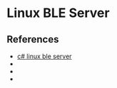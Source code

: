 # Linux BLE Server

## References

* [c# linux ble server](https://www.google.com/search?q=c%23+linux+ble+server&sxsrf=ALiCzsaCTUBIU7mQbCrRluWjjBUoFSQmxQ%3A1668108698293&ei=mlFtY5akEcWw5NoPz_ieiAk&ved=0ahUKEwiW2aGTraT7AhVFGFkFHU-8B5EQ4dUDCBA&uact=5&oq=c%23+linux+ble+server&gs_lcp=Cgxnd3Mtd2l6LXNlcnAQAzIICCEQwwQQoAEyCAghEMMEEKABOgoIABBHENYEELADOgYIABAeEA06CAgAEAgQHhANOgoIIRDDBBAKEKABOgUIIRCrAkoECEEYAEoECEYYAFCpHVjKH2DqIGgCcAF4AIABSYgB_wGSAQE0mAEAoAEByAEIwAEB&sclient=gws-wiz-serp)
* [](https://github.com/hashtagchris/DotNet-BlueZ/issues/8)
* [](https://github.com/phylomeno/dotnet-ble-server/blob/master/DotnetBleServer/Advertisements/AdvertisementProperties.cs)
* [](https://github.com/phylomeno/dotnet-ble-server/compare/master...Caffiendish:dotnet-ble-server:Notifications)
